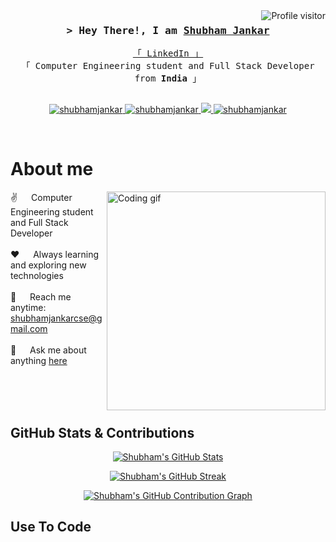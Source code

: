 <!--
<h2 align="center">
  Welcome to Shubham Jankar's World!
  <img src="https://media.giphy.com/media/hvRJCLFzcasrR4ia7z/giphy.gif" width="28">
</h2>
-->

<!--
<p align="center">
  <a href="https://github.com/shubhamj10"><img src="https://readme-typing-svg.herokuapp.com/?lines=Self%20Taught%20Programmer;Full%20Stack%20Developer;Computer%20Engineering%20Student;Always%20learning%20new%20things&center=true&width=380&height=45"></a>
</p>
-->

<a href="https://komarev.com/ghpvc/?username=shubhamj10">
  <img align="right" src="https://komarev.com/ghpvc/?username=shubhamj10&label=Visitors&color=0e75b6&style=flat" alt="Profile visitor" />
</a>

<!-- Intro  -->
<h3 align="center">
        <samp>&gt; Hey There!, I am
                <b><a target="_blank" href="https://shubhamjankar.com">Shubham Jankar</a></b>
        </samp>
</h3>

<p align="center"> 
  <samp>
    <a href="https://www.linkedin.com/in/shubhamjankar">「 LinkedIn 」</a>
    <br>
    「 Computer Engineering student and Full Stack Developer from <b>India</b> 」
    <br>
    <br>
  </samp>
</p>

<p align="center">
 <a href="https://shubhamjankar.com" target="blank">
  <img src="https://img.shields.io/badge/Website-DC143C?style=for-the-badge&logo=medium&logoColor=white" alt="shubhamjankar" />
 </a>
 <a href="https://linkedin.com/in/shubhamjankar" target="_blank">
  <img src="https://img.shields.io/badge/LinkedIn-0077B5?style=for-the-badge&logo=linkedin&logoColor=white" alt="shubhamjankar"/>
 </a>
 <a href="https://twitter.com/shubhamjankar10" target="_blank">
  <img src="https://img.shields.io/badge/Twitter-1DA1F2?style=for-the-badge&logo=twitter&logoColor=white" />
 </a>
 <a href="mailto:shubhamjankarcse@gmail.com" target="_blank">
  <img src="https://img.shields.io/badge/Email-D14836?style=for-the-badge&logo=gmail&logoColor=white" alt="shubhamjankar" />
 </a> 
</p>
<br />

<!-- About Section -->
 # About me
 
<p>
 <img align="right" width="350" src="/assets/programmer.gif" alt="Coding gif" />
  
 ✌️ &emsp; Computer Engineering student and Full Stack Developer <br/><br/>
 ❤️ &emsp; Always learning and exploring new technologies<br/><br/>
 📧 &emsp; Reach me anytime: shubhamjankarcse@gmail.com<br/><br/>
 💬 &emsp; Ask me about anything [here](https://github.com/shubhamj10/shubhamj10/issues)

</p>

<br/>
<br/>
<br/>

## GitHub Stats & Contributions

<p align="center">
  <a href="https://github.com/shubhamj10">
    <img src="https://github-readme-stats.vercel.app/api?username=shubhamj10&show_icons=true&count_private=true&theme=dark" alt="Shubham's GitHub Stats" />
  </a>
</p>

<p align="center">
  <a href="https://github.com/shubhamj10">
    <img src="https://github-readme-streak-stats.herokuapp.com/?user=shubhamj10&theme=dark" alt="Shubham's GitHub Streak" />
  </a>
</p>

<p align="center">
  <a href="https://github.com/shubhamj10">
    <img src="https://activity-graph.herokuapp.com/graph?username=shubhamj10&custom_title=Shubham's%20GitHub%20Contribution%20Graph&theme=dark" alt="Shubham's GitHub Contribution Graph" />
  </a>
</p>

## Use To Code

<!-- The rest of your skills section remains the same -->
